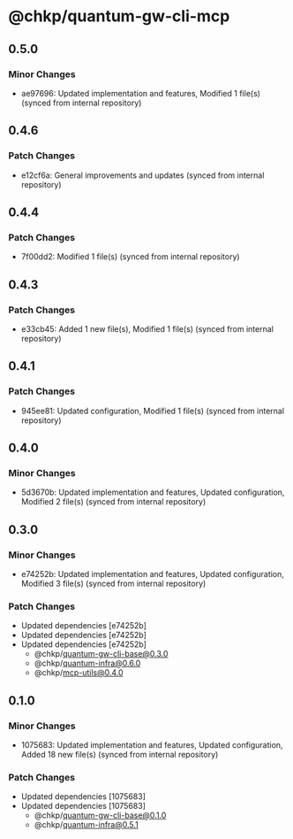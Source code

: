 # @chkp/quantum-gw-cli-mcp

## 0.5.0

### Minor Changes

- ae97696: Updated implementation and features, Modified 1 file(s) (synced from internal repository)

## 0.4.6

### Patch Changes

- e12cf6a: General improvements and updates (synced from internal repository)

## 0.4.4

### Patch Changes

- 7f00dd2: Modified 1 file(s) (synced from internal repository)

## 0.4.3

### Patch Changes

- e33cb45: Added 1 new file(s), Modified 1 file(s) (synced from internal repository)

## 0.4.1

### Patch Changes

- 945ee81: Updated configuration, Modified 1 file(s) (synced from internal repository)

## 0.4.0

### Minor Changes

- 5d3670b: Updated implementation and features, Updated configuration, Modified 2 file(s) (synced from internal repository)

## 0.3.0

### Minor Changes

- e74252b: Updated implementation and features, Updated configuration, Modified 3 file(s) (synced from internal repository)

### Patch Changes

- Updated dependencies [e74252b]
- Updated dependencies [e74252b]
- Updated dependencies [e74252b]
  - @chkp/quantum-gw-cli-base@0.3.0
  - @chkp/quantum-infra@0.6.0
  - @chkp/mcp-utils@0.4.0

## 0.1.0

### Minor Changes

- 1075683: Updated implementation and features, Updated configuration, Added 18 new file(s) (synced from internal repository)

### Patch Changes

- Updated dependencies [1075683]
- Updated dependencies [1075683]
  - @chkp/quantum-gw-cli-base@0.1.0
  - @chkp/quantum-infra@0.5.1
